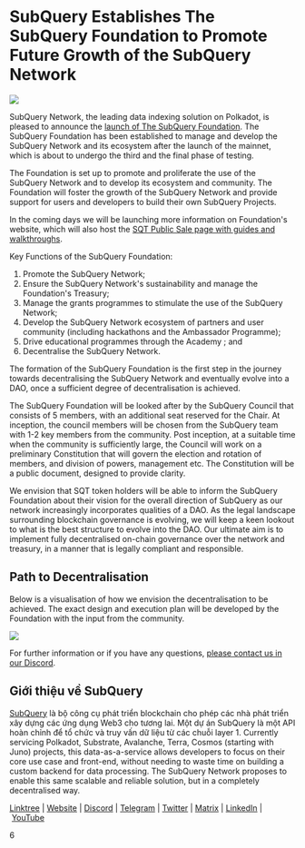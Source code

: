 # SubQuery Establishes The SubQuery Foundation to Promote Future Growth of the SubQuery Network

![](https://miro.medium.com/max/1400/0*vgDZcmnFz87If4rV)

SubQuery Network, the leading data indexing solution on Polkadot, is pleased to announce the [launch of The SubQuery Foundation](https://www.subquery.foundation). The SubQuery Foundation has been established to manage and develop the SubQuery Network and its ecosystem after the launch of the mainnet, which is about to undergo the third and the final phase of testing.

The Foundation is set up to promote and proliferate the use of the SubQuery Network and to develop its ecosystem and community. The Foundation will foster the growth of the SubQuery Network and provide support for users and developers to build their own SubQuery Projects.

In the coming days we will be launching more information on Foundation's website, which will also host the [SQT Public Sale page with guides and walkthroughs](https://www.subquery.foundation/publicsale).

Key Functions of the SubQuery Foundation:

1. Promote the SubQuery Network;
2. Ensure the SubQuery Network's sustainability and manage the Foundation's Treasury;
3. Manage the grants programmes to stimulate the use of the SubQuery Network;
4. Develop the SubQuery Network ecosystem of partners and user community (including hackathons and the Ambassador Programme);
5. Drive educational programmes through the Academy ; and
6. Decentralise the SubQuery Network.

The formation of the SubQuery Foundation is the first step in the journey towards decentralising the SubQuery Network and eventually evolve into a DAO, once a sufficient degree of decentralisation is achieved.

The SubQuery Foundation will be looked after by the SubQuery Council that consists of 5 members, with an additional seat reserved for the Chair. At inception, the council members will be chosen from the SubQuery team with 1-2 key members from the community. Post inception, at a suitable time when the community is sufficiently large, the Council will work on a preliminary Constitution that will govern the election and rotation of members, and division of powers, management etc. The Constitution will be a public document, designed to provide clarity.

We envision that SQT token holders will be able to inform the SubQuery Foundation about their vision for the overall direction of SubQuery as our network increasingly incorporates qualities of a DAO. As the legal landscape surrounding blockchain governance is evolving, we will keep a keen lookout to what is the best structure to evolve into the DAO. Our ultimate aim is to implement fully decentralised on-chain governance over the network and treasury, in a manner that is legally compliant and responsible.

## Path to Decentralisation

Below is a visualisation of how we envision the decentralisation to be achieved. The exact design and execution plan will be developed by the Foundation with the input from the community.

![](https://miro.medium.com/max/1400/0*ialARNew5hx2cFOl)

For further information or if you have any questions, [please contact us in our Discord](https://discord.com/invite/78zg8aBSMG).

## Giới thiệu về SubQuery

[SubQuery](https://subquery.network/) là bộ công cụ phát triển blockchain cho phép các nhà phát triển xây dựng các ứng dụng Web3 cho tương lai. Một dự án SubQuery là một API hoàn chỉnh để tổ chức và truy vấn dữ liệu từ các chuỗi layer 1. Currently servicing Polkadot, Substrate, Avalanche, Terra, Cosmos (starting with Juno) projects, this data-as-a-service allows developers to focus on their core use case and front-end, without needing to waste time on building a custom backend for data processing. The SubQuery Network proposes to enable this same scalable and reliable solution, but in a completely decentralised way.

​​[Linktree](https://linktr.ee/subquerynetwork) | [Website](https://subquery.network/) | [Discord](https://discord.com/invite/78zg8aBSMG) | [Telegram](https://t.me/subquerynetwork) | [Twitter](https://twitter.com/subquerynetwork) | [Matrix](https://matrix.to/#/#subquery:matrix.org) | [LinkedIn](https://www.linkedin.com/company/subquery) | [YouTube](https://www.youtube.com/channel/UCi1a6NUUjegcLHDFLr7CqLw)

6
